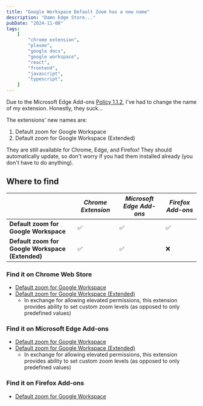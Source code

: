 ```yaml
---
title: "Google Workspace Default Zoom has a new name"
description: "Damn Edge Store..."
pubDate: "2024-11-08"
tags:
    [
        "chrome extension",
        "plasmo",
        "google docs",
        "google workspace",
        "react",
        "frontend",
        "javascript",
        "typescript",
    ]
---
```


Due to the Microsoft Edge Add-ons [Policy 1.1.2](https://learn.microsoft.com/en-us/legal/microsoft-edge/extensions/developer-policies#113-functionality),
I've had to change the name of my extension. Honestly, they suck...

The extensions' new names are:

1. Default zoom for Google Workspace
2. Default zoom for Google Workspace (Extended)

They are still available for Chrome, Edge, and Firefox! They should automatically update, so don't worry if you had them installed already (you don't have to do anything).

## Where to find

<table><thead ><tr ><th></th><th><em>Chrome Extension</em></th><th><em>Microsoft Edge Add-ons</em></th><th><em>Firefox Add-ons</em></th></tr></thead><tbody><tr><td><strong>Default zoom for Google Workspace</strong></td><td>✅</td><td>✅</td><td>✅</td></tr><tr><td><strong>Default zoom for Google Workspace (Extended)</strong></td><td>✅</td><td>✅</td><td>❌</td></tr></tbody></table>

### Find it on Chrome Web Store

- [Default zoom for Google Workspace][chrome-webstore-default]
- [Default zoom for Google Workspace (Extended)][chrome-webstore-extended]
    - In exchange for allowing elevated permissions, this extension provides ability to set custom zoom levels (as opposed to only predefined values)

### Find it on Microsoft Edge Add-ons

- [Default zoom for Google Workspace][edge-addons-default]
- [Default zoom for Google Workspace (Extended)][edge-addons-extended]
    - In exchange for allowing elevated permissions, this extension provides ability to set custom zoom levels (as opposed to only predefined values)

### Find it on Firefox Add-ons

- [Default zoom for Google Workspace][firefox-addons-default]

[chrome-webstore-default]: https://chrome.google.com/webstore/detail/google-docs-zoom-default/nflkcdlimipkgbacnfnhfecjgmojhklo
[chrome-webstore-extended]: https://chrome.google.com/webstore/detail/google-workspace-zoom-def/mdgikencgfhineaememjagpkiclbdkka
[edge-addons-default]: https://microsoftedge.microsoft.com/addons/detail/google-workspace-zoom-def/hnilnnalkgihkfnegpcbcgpgailgjbnn
[edge-addons-extended]: https://microsoftedge.microsoft.com/addons/detail/google-workspace-zoom-def/fhjmigdmbgbiodkejhmahfnaebdgnmjb
[firefox-addons-default]: https://addons.mozilla.org/en-GB/firefox/addon/google-workspace-zoom-default/
